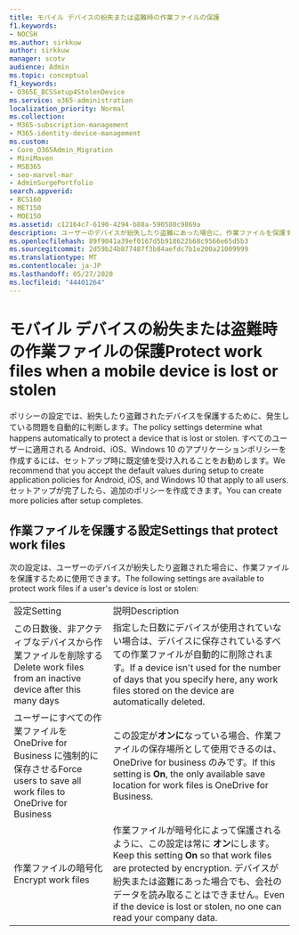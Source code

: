 ```yaml
---
title: モバイル デバイスの紛失または盗難時の作業ファイルの保護
f1.keywords:
- NOCSH
ms.author: sirkkuw
author: sirkkuw
manager: scotv
audience: Admin
ms.topic: conceptual
f1_keywords:
- O365E_BCSSetup4StolenDevice
ms.service: o365-administration
localization_priority: Normal
ms.collection:
- M365-subscription-management
- M365-identity-device-management
ms.custom:
- Core_O365Admin_Migration
- MiniMaven
- MSB365
- seo-marvel-mar
- AdminSurgePortfolio
search.appverid:
- BCS160
- MET150
- MOE150
ms.assetid: c12164c7-6190-4294-b88a-590580c9869a
description: ユーザーのデバイスが紛失したり盗難にあった場合に、作業ファイルを保護するために Microsoft 365 for business で使用可能な設定について説明します。
ms.openlocfilehash: 89f9041a39ef0167d5b918622b68c9566e65d5b3
ms.sourcegitcommit: 2d59b24b877487f3b84aefdc7b1e200a21009999
ms.translationtype: MT
ms.contentlocale: ja-JP
ms.lasthandoff: 05/27/2020
ms.locfileid: "44401264"
---
```

# <a name="protect-work-files-when-a-mobile-device-is-lost-or-stolen"></a><span data-ttu-id="7d873-103">モバイル デバイスの紛失または盗難時の作業ファイルの保護</span><span class="sxs-lookup"><span data-stu-id="7d873-103">Protect work files when a mobile device is lost or stolen</span></span>

<span data-ttu-id="7d873-104">ポリシーの設定では、紛失したり盗難されたデバイスを保護するために、発生している問題を自動的に判断します。</span><span class="sxs-lookup"><span data-stu-id="7d873-104">The policy settings determine what happens automatically to protect a device that is lost or stolen.</span></span> <span data-ttu-id="7d873-105">すべてのユーザーに適用される Android、iOS、Windows 10 のアプリケーションポリシーを作成するには、セットアップ時に既定値を受け入れることをお勧めします。</span><span class="sxs-lookup"><span data-stu-id="7d873-105">We recommend that you accept the default values during setup to create application policies for Android, iOS, and Windows 10 that apply to all users.</span></span> <span data-ttu-id="7d873-106">セットアップが完了したら、追加のポリシーを作成できます。</span><span class="sxs-lookup"><span data-stu-id="7d873-106">You can create more policies after setup completes.</span></span>
  
## <a name="settings-that-protect-work-files"></a><span data-ttu-id="7d873-107">作業ファイルを保護する設定</span><span class="sxs-lookup"><span data-stu-id="7d873-107">Settings that protect work files</span></span>

<span data-ttu-id="7d873-108">次の設定は、ユーザーのデバイスが紛失したり盗難された場合に、作業ファイルを保護するために使用できます。</span><span class="sxs-lookup"><span data-stu-id="7d873-108">The following settings are available to protect work files if a user's device is lost or stolen:</span></span>
  
|||
|:-----|:-----|
|<span data-ttu-id="7d873-109">設定</span><span class="sxs-lookup"><span data-stu-id="7d873-109">Setting</span></span>  <br/> |<span data-ttu-id="7d873-110">説明</span><span class="sxs-lookup"><span data-stu-id="7d873-110">Description</span></span>  <br/> |
|<span data-ttu-id="7d873-111">この日数後、非アクティブなデバイスから作業ファイルを削除する</span><span class="sxs-lookup"><span data-stu-id="7d873-111">Delete work files from an inactive device after this many days</span></span>  <br/> |<span data-ttu-id="7d873-112">指定した日数にデバイスが使用されていない場合は、デバイスに保存されているすべての作業ファイルが自動的に削除されます。</span><span class="sxs-lookup"><span data-stu-id="7d873-112">If a device isn't used for the number of days that you specify here, any work files stored on the device are automatically deleted.</span></span>  <br/> |
|<span data-ttu-id="7d873-113">ユーザーにすべての作業ファイルを OneDrive for Business に強制的に保存させる</span><span class="sxs-lookup"><span data-stu-id="7d873-113">Force users to save all work files to OneDrive for Business</span></span>  <br/> |<span data-ttu-id="7d873-114">この設定が**オンに**なっている場合、作業ファイルの保存場所として使用できるのは、OneDrive for business のみです。</span><span class="sxs-lookup"><span data-stu-id="7d873-114">If this setting is **On**, the only available save location for work files is OneDrive for Business.</span></span>  <br/> |
|<span data-ttu-id="7d873-115">作業ファイルの暗号化</span><span class="sxs-lookup"><span data-stu-id="7d873-115">Encrypt work files</span></span>  <br/> |<span data-ttu-id="7d873-116">作業ファイルが暗号化によって保護されるように、この設定は常に **オン**にします。</span><span class="sxs-lookup"><span data-stu-id="7d873-116">Keep this setting **On** so that work files are protected by encryption.</span></span> <span data-ttu-id="7d873-117">デバイスが紛失または盗難にあった場合でも、会社のデータを読み取ることはできません。</span><span class="sxs-lookup"><span data-stu-id="7d873-117">Even if the device is lost or stolen, no one can read your company data.</span></span>  <br/> |
   

